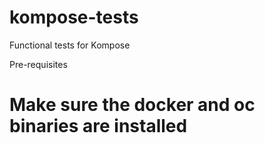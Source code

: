 # kompose-tests
Functional tests for Kompose

Pre-requisites

# Make sure the docker and oc binaries are installed
